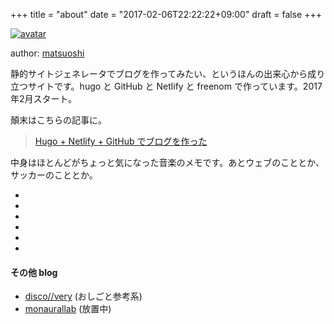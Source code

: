 +++
title = "about"
date = "2017-02-06T22:22:22+09:00"
draft = false
+++

[![avatar](https://avatars.githubusercontent.com/u/73213?s=64)](https://facebook.com/matsuoshi)

author: [matsuoshi](https://facebook.com/matsuoshi)

静的サイトジェネレータでブログを作ってみたい、というほんの出来心から成り立つサイトです。hugo と GitHub と Netlify と freenom で作っています。2017年2月スタート。

顛末はこちらの記事に。

> [Hugo + Netlify + GitHub でブログを作った](/post/201702/hugo-netlify-github-blog/)

中身はほとんどがちょっと気になった音楽のメモです。あとウェブのこととか、サッカーのこととか。

<ul class="socialIcons">
<li><a class="icon" href="https://facebook.com/matsuoshi"><i class="fa fa-facebook-square"></i></a></li>
<li><a class="icon" href="https://github.com/matsuoshi"><i class="fa fa-github"></i></a></li>
<li><a class="icon" href="https://instagram.com/matsuoshi"><i class="fa fa-instagram"></i></a></li>
<li><a class="icon" href="http://www.last.fm/user/matsuoshi"><i class="fa fa-lastfm-square"></i></a></li>
<li><a class="icon" href="https://www.mixcloud.com/matsuoshi/"><i class="fa fa-mixcloud"></i></a></li>
<li><a class="icon" href="https://twitter.com/matsuoshi"><i class="fa fa-twitter-square"></i></a></li>
</ul>

#### その他 blog

- [disco//very](http://discovery.hatenablog.com/) (おしごと参考系)
- [monaurallab](http://matsuoshi.hatenablog.com/) (放置中) 

